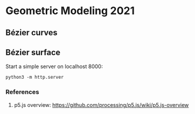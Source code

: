 # Geometric Modeling 2021

## Bézier curves

## Bézier surface

Start a simple server on localhost 8000:

```
python3 -m http.server
```

### References

1. p5.js overview: https://github.com/processing/p5.js/wiki/p5.js-overview
